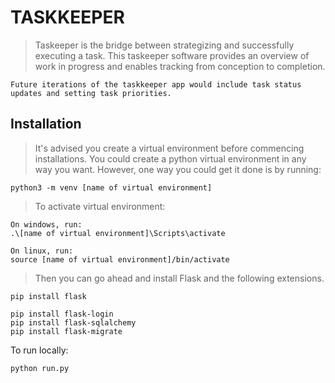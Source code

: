 # TASKKEEPER

> Taskeeper is the bridge between strategizing and successfully executing a task. This taskeeper software provides an overview of work in progress and enables tracking from conception to completion.

```
Future iterations of the taskkeeper app would include task status updates and setting task priorities.
```

## Installation 

> It's advised you create a virtual environment before commencing installations. You could create a python virtual environment in any way you want. However, one way you could get it done is by running:

```
python3 -m venv [name of virtual environment]
```

> To activate virtual environment:

```
On windows, run:
.\[name of virtual environment]\Scripts\activate

On linux, run:
source [name of virtual environment]/bin/activate
```


> Then you can go ahead and install Flask and the following extensions.

```
pip install flask
```

```
pip install flask-login
pip install flask-sqlalchemy
pip install flask-migrate
```

To run locally:

```
python run.py
```